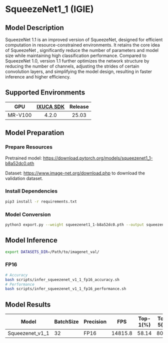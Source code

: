 # SqueezeNet1_1 (IGIE)

## Model Description

SqueezeNet 1.1 is an improved version of SqueezeNet, designed for efficient computation in resource-constrained environments. It retains the core idea of SqueezeNet ,  significantly reduce the number of parameters and model size while maintaining high classification performance. Compared to SqueezeNet 1.0, version 1.1 further optimizes the network structure by reducing the number of channels, adjusting the strides of certain convolution layers, and simplifying the model design, resulting in faster inference and higher efficiency. 

## Supported Environments

| GPU    | [IXUCA SDK](https://gitee.com/deep-spark/deepspark#%E5%A4%A9%E6%95%B0%E6%99%BA%E7%AE%97%E8%BD%AF%E4%BB%B6%E6%A0%88-ixuca) | Release |
| :----: | :----: | :----: |
| MR-V100 | 4.2.0     |  25.03  |

## Model Preparation

### Prepare Resources

Pretrained model: <https://download.pytorch.org/models/squeezenet1_1-b8a52dc0.pth>

Dataset: <https://www.image-net.org/download.php> to download the validation dataset.

### Install Dependencies

```bash
pip3 install -r requirements.txt
```

### Model Conversion

```bash
python3 export.py --weight squeezenet1_1-b8a52dc0.pth --output squeezenet1_1.onnx
```

## Model Inference

```bash
export DATASETS_DIR=/Path/to/imagenet_val/
```

### FP16

```bash
# Accuracy
bash scripts/infer_squeezenet_v1_1_fp16_accuracy.sh
# Performance
bash scripts/infer_squeezenet_v1_1_fp16_performance.sh
```

## Model Results

| Model           | BatchSize | Precision | FPS     | Top-1(%) | Top-5(%) |
|-----------------|-----------|-----------|---------|----------|----------|
| Squeezenet_v1_1 | 32        | FP16      | 14815.8 | 58.14    | 80.58    |
